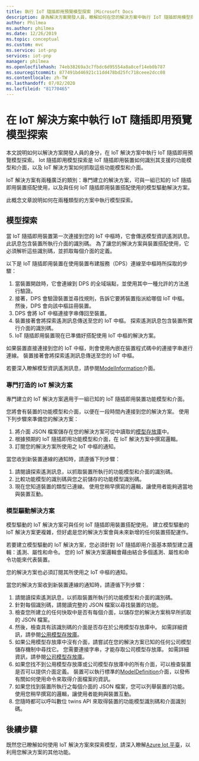 ```yaml
---
title: 執行 IoT 隨插即用預覽模型探索 |Microsoft Docs
description: 身為解決方案開發人員，瞭解如何在您的解決方案中執行 IoT 隨插即用模型探索。
author: Philmea
ms.author: philmea
ms.date: 12/26/2019
ms.topic: conceptual
ms.custom: mvc
ms.service: iot-pnp
services: iot-pnp
manager: philmea
ms.openlocfilehash: 74eb38269a3c7fbdc6d95554a8a8cef14eb0b787
ms.sourcegitcommit: 877491bd46921c11dd478bd25fc718ceee2dcc08
ms.contentlocale: zh-TW
ms.lasthandoff: 07/02/2020
ms.locfileid: "81770465"
---
```

# <a name="implement-iot-plug-and-play-preview-model-discovery-in-an-iot-solution"></a>在 IoT 解決方案中執行 IoT 隨插即用預覽模型探索

本文說明如何以解決方案開發人員的身分，在 IoT 解決方案中執行 IoT 隨插即用預覽模型探索。  Iot 隨插即用模型探索是 IoT 隨插即用裝置如何識別其支援的功能模型和介面，以及 IoT 解決方案如何抓取這些功能模型和介面。

IoT 解決方案有兩種廣泛的類別：專門建立的解決方案，可與一組已知的 IoT 隨插即用裝置搭配使用，以及與任何 IoT 隨插即用裝置搭配使用的模型驅動解決方案。

此概念文章說明如何在兩種類型的方案中執行模型探索。

## <a name="model-discovery"></a>模型探索

當 IoT 隨插即用裝置第一次連接到您的 IoT 中樞時，它會傳送模型資訊遙測訊息。 此訊息包含裝置所執行介面的識別碼。 為了讓您的解決方案與裝置搭配使用，它必須解析這些識別碼，並抓取每個介面的定義。

以下是 IoT 隨插即用裝置在使用裝置布建服務（DPS）連線至中樞時所採取的步驟：

1. 當裝置開啟時，它會連線到 DPS 的全域端點，並使用其中一種允許的方法進行驗證。
1. 接著，DPS 會驗證裝置並尋找規則，告訴它要將裝置指派給哪個 IoT 中樞。 然後，DPS 會向該中樞註冊裝置。
1. DPS 會將 IoT 中樞連接字串傳回至裝置。
1. 裝置接著會將探索遙測訊息傳送至您的 IoT 中樞。 探索遙測訊息包含裝置所實行介面的識別碼。
1. IoT 隨插即用裝置現在已準備好搭配使用 IoT 中樞的解決方案。

如果裝置直接連接到您的 IoT 中樞，則會使用內嵌在裝置程式碼中的連接字串進行連線。 裝置接著會將探索遙測訊息傳送至您的 IoT 中樞。

若要深入瞭解模型資訊遙測訊息，請參閱[ModelInformation](concepts-common-interfaces.md)介面。

### <a name="purpose-built-iot-solutions"></a>專門打造的 IoT 解決方案

專門建立的 IoT 解決方案適用于一組已知的 IoT 隨插即用裝置功能模型和介面。

您將會有裝置的功能模型和介面，以便在一段時間內連接到您的解決方案。 使用下列步驟來準備您的解決方案：

1. 將介面 JSON 檔案儲存在您的解決方案可從中讀取的[模型存放庫](./howto-manage-models.md)中。
1. 根據預期的 IoT 隨插即用功能模型和介面，在 IoT 解決方案中撰寫邏輯。
1. 訂閱您的解決方案所使用之 IoT 中樞的通知。

當您收到新裝置連線的通知時，請遵循下列步驟：

1. 請閱讀探索遙測訊息，以抓取裝置所執行的功能模型和介面的識別碼。
1. 比較功能模型的識別碼與您之前儲存的功能模型識別碼。
1. 現在您知道裝置的類型已連線。 使用您稍早撰寫的邏輯，讓使用者能夠適當地與裝置互動。

### <a name="model-driven-solutions"></a>模型驅動解決方案

模型驅動的 IoT 解決方案可與任何 IoT 隨插即用裝置搭配使用。 建立模型驅動的 IoT 解決方案更複雜，但好處是您的解決方案會與未來新增的任何裝置搭配運作。

若要建立模型驅動的 IoT 解決方案，您必須針對 IoT 隨插即用介面基本類型建立邏輯：遙測、屬性和命令。 您的 IoT 解決方案邏輯會藉由結合多個遙測、屬性和命令功能來代表裝置。

您的解決方案也必須訂閱其所使用之 IoT 中樞的通知。

當您的解決方案收到新裝置連線的通知時，請遵循下列步驟：

1. 請閱讀探索遙測訊息，以抓取裝置所執行的功能模型和介面的識別碼。
1. 針對每個識別碼，請閱讀完整的 JSON 檔案以尋找裝置的功能。
1. 檢查您所建立的任何快取中是否有每個介面，以儲存您的解決方案稍早所抓取的 JSON 檔案。
1. 然後，檢查具有該識別碼的介面是否存在於公用模型存放庫中。 如需詳細資訊，請參閱[公用模型存放庫](howto-manage-models.md)。
1. 如果公用模型存放庫中沒有介面，請嘗試在您的解決方案已知的任何公司模型儲存機制中尋找它。 您需要連接字串，才能存取公司模型存放庫。 如需詳細資訊，請參閱[公司模型存放庫](howto-manage-models.md)。
1. 如果您找不到公用模型存放庫或公司模型存放庫中的所有介面，可以檢查裝置是否可以提供介面定義。 裝置可以執行標準的[ModelDefinition](concepts-common-interfaces.md)介面，以發佈有關如何使用命令來取得介面檔案的資訊。
1. 如果您找到裝置所執行之每個介面的 JSON 檔案，您可以列舉裝置的功能。 使用您稍早撰寫的邏輯，讓使用者能夠與裝置互動。
1. 您隨時都可以呼叫數位 twins API 來取得裝置的功能模型識別碼和介面識別碼。

## <a name="next-steps"></a>後續步驟

既然您已瞭解如何使用 IoT 解決方案來探索模型，請深入瞭解[Azure Iot 平臺](overview-iot-plug-and-play.md)，以利用您解決方案的其他功能。
